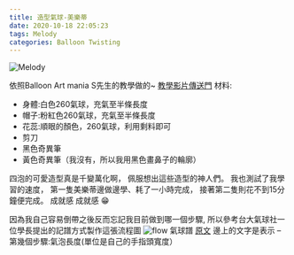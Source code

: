 ```yaml
---
title: 造型氣球-美樂蒂
date: 2020-10-18 22:05:23
tags: Melody
categories: Balloon Twisting
---
```

![Melody](melody.jpg "balloon twisting melody")
<!-- more -->

依照Balloon Art mania S先生的教學做的~ [教學影片傳送門](https://www.youtube.com/watch?v=pkXU_tVnsQA)
材料:

* 身體:白色260氣球，充氣至半條長度
* 帽子:粉紅色260氣球，充氣至半條長度
* 花蕊:順眼的顏色，260氣球，利用剩料即可
* 剪刀
* 黑色奇異筆
* 黃色奇異筆（我沒有，所以我用黑色畫鼻子的輪廓）

四泡的可愛造型真是千變萬化啊，
佩服想出這些造型的神人們。
我也測試了我學習的速度，
第一隻美樂蒂邊做邊學、耗了一小時完成，
接著第二隻則花不到15分鐘便完成。
成就感 成就感 😁

因為我自己容易倒帶之後反而忘記我目前做到哪一個步驟,
所以參考台大氣球社一位學長提出的記譜方式製作這張流程圖
![flow](g.jpg "balloon twisting flow")
氣球譜 [原文](https://mropengate.blogspot.com/2016/03/blog-post_87.html)
邊上的文字是表示 – 第幾個步驟:氣泡長度(單位是自己的手指頭寬度）